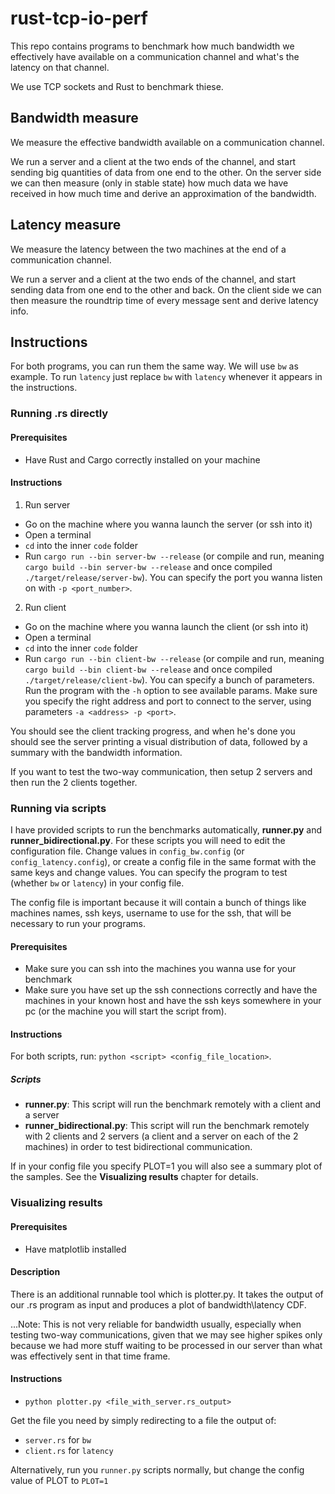 # rust-tcp-io-perf

This repo contains programs to benchmark how much bandwidth we effectively have available on a communication channel and what's the latency on that channel.

We use TCP sockets and Rust to benchmark thiese.

## Bandwidth measure

We measure the effective bandwidth available on a communication channel.

We run a server and a client at the two ends of the channel, and start sending big quantities of data from one end to the other. On the server side we can then measure (only in stable state) how much data we have received in how much time and derive an approximation of the bandwidth.

## Latency measure

We measure the latency between the two machines at the end of a communication channel.

We run a server and a client at the two ends of the channel, and start sending data from one end to the other and back. On the client side we can then measure the roundtrip time of every message sent and derive latency info.

## Instructions

For both programs, you can run them the same way. We will use `bw` as example. To run `latency` just replace `bw` with `latency` whenever it appears in the instructions.

### Running .rs directly

#### Prerequisites
- Have Rust and Cargo correctly installed on your machine

#### Instructions

1) Run server
- Go on the machine where you wanna launch the server (or ssh into it)
- Open a terminal
- `cd` into the inner `code` folder
- Run `cargo run --bin server-bw --release` (or compile and run, meaning `cargo build --bin server-bw --release` and once compiled `./target/release/server-bw`). You can specify the port you wanna listen on with `-p <port_number>`.

2) Run client
- Go on the machine where you wanna launch the client (or ssh into it)
- Open a terminal
- `cd` into the inner `code` folder
- Run `cargo run --bin client-bw --release` (or compile and run, meaning `cargo build --bin client-bw --release` and once compiled `./target/release/client-bw`). You can specify a bunch of parameters. Run the program with the `-h` option to see available params. Make sure you specify the right address and port to connect to the server, using parameters `-a <address> -p <port>`.

You should see the client tracking progress, and when he's done you should see the server printing a visual distribution of data, followed by a summary with the bandwidth information.

If you want to test the two-way communication, then setup 2 servers and then run the 2 clients together.

### Running via scripts

I have provided scripts to run the benchmarks automatically, <strong>runner.py</strong> and <strong>runner_bidirectional.py</strong>.
For these scripts you will need to edit the configuration file. Change values in `config_bw.config` (or `config_latency.config`), or create a config file in the same format with the same keys and change values. You can specify the program to test (whether `bw` or `latency`) in your config file.

The config file is important because it will contain a bunch of things like machines names, ssh keys, username to use for the ssh, that will be necessary to run your programs.

#### Prerequisites

- Make sure you can ssh into the machines you wanna use for your benchmark
- Make sure you have set up the ssh connections correctly and have the machines in your known host and have the ssh keys somewhere in your pc (or the machine you will start the script from).

#### Instructions
For both scripts, run: `python <script> <config_file_location>`.

##### Scripts
- <strong>runner.py</strong>: This script will run the benchmark remotely with a client and a server
- <strong>runner_bidirectional.py</strong>: This script will run the benchmark remotely with 2 clients and 2 servers (a client and a server on each of the 2 machines) in order to test bidirectional communication.

If in your config file you specify PLOT=1 you will also see a summary plot of the samples. See the <strong>Visualizing results</strong> chapter for details.

### Visualizing results

#### Prerequisites
- Have matplotlib installed

#### Description

There is an additional runnable tool which is <string>plotter.py</strong>. It takes the output of our .rs program as input and produces a plot of bandwidth\latency CDF.

...Note: This is not very reliable for bandwidth usually, especially when testing two-way communications, given that we may see higher spikes only because we had more stuff waiting to be processed in our server than what was effectively sent in that time frame.
  
#### Instructions

- `python plotter.py <file_with_server.rs_output>`

Get the file you need by simply redirecting to a file the output of:
- `server.rs` for `bw`
- `client.rs` for `latency`

Alternatively, run you `runner.py` scripts normally, but change the config value of PLOT to `PLOT=1`
